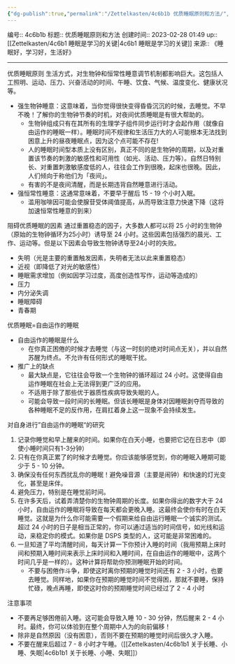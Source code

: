 ```yaml
---
{"dg-publish":true,"permalink":"/Zettelkasten/4c6b1b 优质睡眠原则和方法/","dgPassFrontmatter":true}
---
```


编号:: 4c6b1b
标题:: 优质睡眠原则和方法
创建时间:: 2023-02-28 01:49
up:: [[Zettelkasten/4c6b1 睡眠是学习的关键\|4c6b1 睡眠是学习的关键]]
来源:: 《睡眠好，学习好，生活好》

---
优质睡眠原则
生活方式，对生物钟和恒常性睡意调节机制都影响巨大。这包括人工照明、运动、压力、兴奋活动的时间、午睡、饮食、气候、温度变化、健康状况等。
- 强生物钟睡意：这意味着，当你觉得很快变得昏昏沉沉的时候，去睡觉。不早不晚！了解你的生物钟节奏的时机，对夜间优质睡眠是有很大帮助的。
	- 生物钟组成只有在其所有的生理学子组件同步运行时才会起作用（就像自由运作的睡眠一样）。睡眠时间不规律和生活压力大的人可能根本无法找到困意上升的昼夜睡眠点，因为这个点可能不存在!
	- 人的睡眠时间型本质上没有区别，真正不同的是生物钟的周期，以及对重置该节奏的刺激的敏感性和可用性（如光、活动、压力等）。自然日特别长、对重置刺激敏感度低的人，往往会工作到很晚，起床也很晚。因此，人们倾向于称他们为「夜间」。
	- 有害的不是夜间清醒，而是长期违背自然睡意进行活动。
- 强恒常性睡意：这通常意味着，不要早于醒后 15 - 19 个小时入眠。
	- 滥用咖啡因可能会使腺苷受体阈值提高，从而导致注意力快速下降（这将加速恒常性睡意的到来）

阻碍优质睡眠的因素
通过重置稳态的因子，大多数人都可以将 25 小时的生物钟（原始的生物钟循环为25小时）诱导至 24 小时。这些因素包括强烈的晨光、工作、运动等。但是以下因素会导致生物钟诱导至24小时的失败。
-   失明（光是主要的重置触发因素，失明者无法以此来重置稳态）
-   近视（即降低了对光的敏感性）
-   睡眠需求增加（例如因学习过度，高度创造性写作，运动等造成的）
-   压力
-   内分泌失调
-   睡眠障碍
-   青春期

优质睡眠=自由运作的睡眠
- 自由运作的睡眠是什么
	- 在你真正困倦的时候才去睡觉（与这一时刻的绝对时间点无关），并以自然苏醒为终点。不允许有任何形式的睡眠干扰。
- 推广上的缺点
	- 最大缺点是，它往往会导致一个生物钟的循环超过 24 小时。这使得自由运作睡眠在社会上无法得到更广泛的应用。
	- 不适用于除了那些优于器质性疾病导致失眠的人。
	- 可能会导致一段时间的长睡眠。但该长睡眠是身体对因睡眠剥夺而导致的各种睡眠不足的反作用，在肩扛着身上这一现象不会持续发生。

对自身进行”自由运作的睡眠“的研究
1. 记录你睡觉和早上醒来的时间。如果你在白天小睡，也要把它记在日志中（即使小睡时间只有1-3分钟）
2. 只有在你真正累了的时候才去睡觉。你应该能够感觉到，你的睡眠入睡期可能少于 5 - 10 分钟。
3. 确保没有任何东西扰乱你的睡眠！避免噪音源（主要是闹钟）和快速的灯光变化，甚至是床伴。
4. 避免压力，特别是在睡觉前时间。
5. 在许多天后，试着弄清楚你的生物钟周期的长度。如果你得出的数字大于 24 小时，自由运作的睡眠将导致在每天都会更晚入睡。这最终会使你有时在白天睡觉。这就是为什么你可能需要一个假期来给自由运行睡眠一个诚实的测试。超过 24 小时的日子是相当正常的，你可以通过适当的时间信号，如光线和运动，来稳定你的模式。如果你是 DSPS 类型的人，这可能是非常困难的。
6. 一旦知道了平均清醒时间，每天计算一下你预计入睡的时间（我用预期上床时间和预期入睡时间来表示上床时间和入睡时间，在自由运作的睡眠中，这两个时间几乎是一样的）。这种计算将帮助你预测睡眠开始的时间。
	- 不要与困倦作斗争，即使这时离你预期的睡觉时间还有 2 - 3 小时，也要去睡觉。同样地，如果你在预期的睡觉时间不觉得困，那就不要睡，保持忙碌，晚点再睡，即使这时你的预期睡觉时间已经过了 2 - 4 小时

注意事项
- 不要再足够困倦前入睡。这可能会导致入睡 10 - 30 分钟，然后醒来 2 - 4 小时。最终，你可以体验到在整个周期中人为的向前偏移！
- 除非是自然原因（没有困意），否则不要在预期的睡觉时间后很久才入睡。
- 不要在醒来后超过 7 - 8 小时才午睡。（[[Zettelkasten/4c6b1b1 关于长睡、小睡、失眠\|4c6b1b1 关于长睡、小睡、失眠]]）
